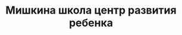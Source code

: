 ---
title: Мишкина школа центр развития ребенка
address: 'г. Запорожье, пр.Юбилейный 18/1'
phone:
  - (097) 740-29-85
  - (050) 451-19-13
url: ''
about: ''
searchTitle: 'Мишкина школа центр развития ребенка, г. Запорожье, пр.Юбилейный 181'
tags:
  - Художественные школы для детей
geometry:
  location:
    lat: 47.8210993
    lng: 35.0505616
  viewport:
    northeast:
      lat: 47.8225369302915
      lng: 35.0519269802915
    southwest:
      lat: 47.8198389697085
      lng: 35.0492290197085
place_id: ChIJf8kI-Kdh3EAR-aw289GHB1U

---